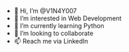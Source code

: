 - 👋 Hi, I’m @V1N4Y007
- 👀 I’m interested in Web Development
- 🌱 I’m currently learning Python
- 💞️ I’m looking to collaborate
- 📫 Reach me via LinkedIn

<!---
V1N4Y007/V1N4Y007 is a ✨ special ✨ repository because its `README.md` (this file) appears on your GitHub profile.
You can click the Preview link to take a look at your changes.
--->
